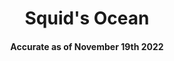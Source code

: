 <center><h1>Squid's Ocean</h1>
<h4><span class="headline">Accurate as of November 19th 2022</span></h4></center>
